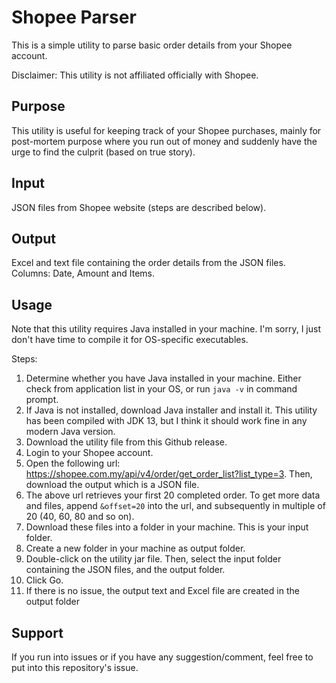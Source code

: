 # Shopee Parser

This is a simple utility to parse basic order details from your Shopee account.  

Disclaimer: This utility is not affiliated officially with Shopee. 

## Purpose

This utility is useful for keeping track of your Shopee purchases, mainly for post-mortem
purpose where you run out of money and suddenly have the urge to find the culprit (based
on true story). 

## Input 

JSON files from Shopee website (steps are described below).

## Output

Excel and text file containing the order details from the JSON files. Columns:
Date, Amount and Items. 

## Usage 

Note that this utility requires Java installed in your machine. I'm sorry, I just don't
have time to compile it for OS-specific executables.

Steps:
1. Determine whether you have Java installed in your machine. Either check from application list in your OS, or run `java -v` in command prompt.
2. If Java is not installed, download Java installer and install it. This utility has been compiled with JDK 13, but I think it should work fine in any modern Java version.
3. Download the utility file from this Github release. 
4. Login to your Shopee account. 
5. Open the following url: https://shopee.com.my/api/v4/order/get_order_list?list_type=3. Then, download the output which is a JSON file.
6. The above url retrieves your first 20 completed order. To get more data and files, append `&offset=20` into the url, and subsequently in multiple of 20 (40, 60, 80 and so on).
7. Download these files into a folder in your machine. This is your input folder.
8. Create a new folder in your machine as output folder.
9. Double-click on the utility jar file. Then, select the input folder containing the JSON files, and the output folder.
10. Click Go. 
11. If there is no issue, the output text and Excel file are created in the output folder


## Support

If you run into issues or if you have any suggestion/comment, feel free to 
put into this repository's issue. 









